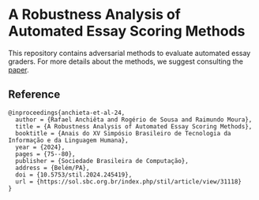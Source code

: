 # A Robustness Analysis of Automated Essay Scoring Methods

This repository contains adversarial methods to evaluate automated essay graders. 
For more details about the methods, we suggest consulting the [paper](https://sol.sbc.org.br/index.php/stil/article/view/31118).

## Reference

```
@inproceedings{anchieta-et-al-24,
  author = {Rafael Anchiêta and Rogério de Sousa and Raimundo Moura},
  title = {A Robustness Analysis of Automated Essay Scoring Methods},
  booktitle = {Anais do XV Simpósio Brasileiro de Tecnologia da Informação e da Linguagem Humana},
  year = {2024},
  pages = {75--80},
  publisher = {Sociedade Brasileira de Computação},
  address = {Belém/PA},
  doi = {10.5753/stil.2024.245419},
  url = {https://sol.sbc.org.br/index.php/stil/article/view/31118}
}
```
